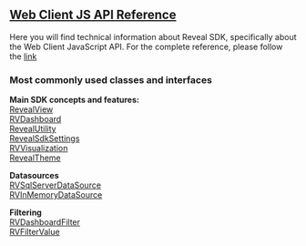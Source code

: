 <h2><a href="/en/developer/api/web/client/latest/" target="_blank" rel="noopener\">Web Client JS API Reference</a></h2>
Here you will find technical information about Reveal SDK, specifically about the Web Client JavaScript API.
For the complete reference, please follow the <a href="/en/developer/api/web/client/latest/" target="_blank" rel="noopener\">link</a>

### Most commonly used classes and interfaces

**Main SDK concepts and features:**  
<a href="/en/developer/api/web/client/latest/classes/revealview.html" target="_blank" rel="noopener\">RevealView</a>   
<a href="/en/developer/api/web/client/latest/classes/rvdashboard.html" target="_blank" rel="noopener\">RVDashboard</a>  
<a href="/en/developer/api/web/client/latest/classes/revealutility.html" target="_blank" rel="noopener\">RevealUtility</a>  
<a href="/en/developer/api/web/client/latest/classes/revealsdksettings.html" target="_blank" rel="noopener\">RevealSdkSettings</a>  
<a href="/en/developer/api/web/client/latest/classes/rvvisualization.html" target="_blank" rel="noopener\">RVVisualization</a>  
<a href="/en/developer/api/web/client/latest/classes/revealtheme.html" target="_blank" rel="noopener\">RevealTheme</a>

**Datasources**  
<a href="/en/developer/api/web/client/latest/classes/rvsqlserverdatasource.html" target="_blank" rel="noopener\">RVSqlServerDataSource</a>  
<a href="/en/developer/api/web/client/latest/classes/rvinmemorydatasource.html" target="_blank" rel="noopener\">RVInMemoryDataSource</a>

**Filtering**  
<a href="/en/developer/api/web/client/latest/classes/rvdashboardfilter.html" target="_blank" rel="noopener\">RVDashboardFilter</a>  
<a href="/en/developer/api/web/client/latest/classes/rvfiltervalue.html" target="_blank" rel="noopener\">RVFilterValue</a>  


